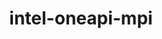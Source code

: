 ---
title: "intel-oneapi-mpi"
layout: cache
categories: [package, develop-2025-03-16]
meta: {"compilers": ["gcc@=12.4.0", "oneapi@=2024.1.0"], "num_specs": 4, "num_specs_by_stack": {"aws-pcluster-x86_64_v4": 4, "root": 4}, "oss": ["amzn2"], "platforms": ["linux"], "stacks": ["aws-pcluster-x86_64_v4", "root"], "targets": ["x86_64_v3", "x86_64_v4"], "versions": ["2021.14.2"]}
spec_details: [{"compiler": "oneapi@=2024.1.0", "hash": "33cvkqy7xyivuhhxp5iv3jkte4ayrsqh", "os": "amzn2", "platform": "linux", "size": "-", "stacks": ["aws-pcluster-x86_64_v4", "root"], "target": "x86_64_v3", "variants": ["build_system=generic", "~classic-names", "+envmods", "+external-libfabric", "+generic-names", "~ilp64"], "versions": ["2021.14.2"]}, {"compiler": "oneapi@=2024.1.0", "hash": "75pz4txep3pxngtlgtlzekebgivrxyif", "os": "amzn2", "platform": "linux", "size": "-", "stacks": ["aws-pcluster-x86_64_v4", "root"], "target": "x86_64_v4", "variants": ["build_system=generic", "~classic-names", "+envmods", "+external-libfabric", "+generic-names", "~ilp64"], "versions": ["2021.14.2"]}, {"compiler": "gcc@=12.4.0", "hash": "7halubpkzsu6deee45affynlgevdwugr", "os": "amzn2", "platform": "linux", "size": "-", "stacks": ["aws-pcluster-x86_64_v4", "root"], "target": "x86_64_v4", "variants": ["build_system=generic", "~classic-names", "+envmods", "+external-libfabric", "+generic-names", "~ilp64"], "versions": ["2021.14.2"]}, {"compiler": "gcc@=12.4.0", "hash": "v7yoo763nwg5aj37ceej7iedppizfo3p", "os": "amzn2", "platform": "linux", "size": "-", "stacks": ["aws-pcluster-x86_64_v4", "root"], "target": "x86_64_v3", "variants": ["build_system=generic", "~classic-names", "+envmods", "+external-libfabric", "+generic-names", "~ilp64"], "versions": ["2021.14.2"]}]
---